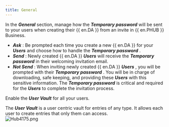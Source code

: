 ```yaml
---
title: General
---
```

In the ***General*** section, manage how the ***Temporary password*** will be sent to your users when creating their {{ en.DA }} from an invite in {{ en.PHUB }} Business.  

* ***Ask*** : Be prompted each time you create a new {{ en.DA }} for your ***Users*** and choose how to handle the ***Temporary password*** .  
* ***Send*** : Newly created {{ en.DA }}    ***Users*** will receive the ***Temporary password*** in their welcoming invitation email.  
* ***Not Send*** : When inviting newly created {{ en.DA }}    ***Users*** , you will be prompted with their ***Temporary password*** . You will be in charge of downloading, safe keeping, and providing these ***Users*** with this sensitive information. The ***Temporary password*** is critical and required for the ***Users*** to complete the invitation process.  

Enable the ***User Vault*** for all your users.  

The ***User Vault*** is a user centric vault for entries of any type. It allows each user to create entries that only them can access.  
![Hub4175.png](/img/en/hub/Hub4175.png) 

